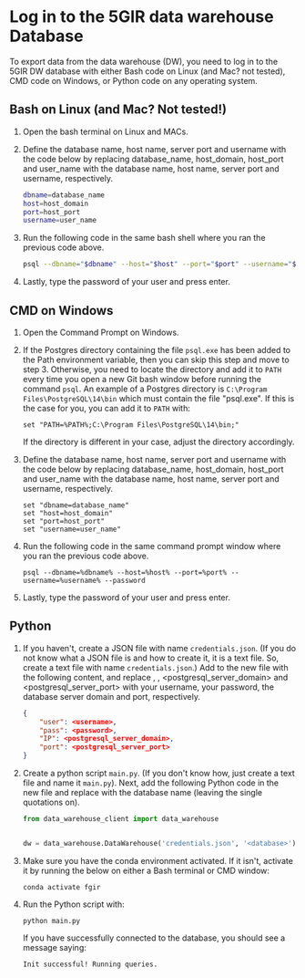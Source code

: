 
# Log in to the 5GIR data warehouse Database

To export data from the data warehouse (DW), you need to log in to the 5GIR DW database with either Bash code on Linux
(and Mac? not tested), CMD code on Windows, or Python code on any operating system.

## Bash on Linux (and Mac? Not tested!)

1. Open the bash terminal on Linux and MACs.

2. Define the database name, host name, server port and username with the code below by replacing database_name,
   host_domain, host_port and user_name with the database name, host name, server port and username, respectively.
   ```bash
   dbname=database_name
   host=host_domain
   port=host_port
   username=user_name
   ```

3. Run the following code in the same bash shell where you ran the previous code above.
   ```bash
   psql --dbname="$dbname" --host="$host" --port="$port" --username="$username" --password
   ```

4. Lastly, type the password of your user and press enter.

## CMD on Windows

1. Open the Command Prompt on Windows.

2. If the Postgres directory containing the file `psql.exe` has been added to the Path environment variable, then you
   can skip this step and move to step 3. Otherwise, you need to locate the directory and add it to `PATH` every time
   you open a new Git bash window before running the command `psql`. An example of a Postgres directory is
   `C:\Program Files\PostgreSQL\14\bin` which must contain the file "psql.exe". If this is the case for you, you can add
   it to `PATH` with:
   ```CMD
   set "PATH=%PATH%;C:\Program Files\PostgreSQL\14\bin;"
   ```
   If the directory is different in your case, adjust the directory accordingly.

3. Define the database name, host name, server port and username with the code below by replacing database_name,
   host_domain, host_port and user_name with the database name, host name, server port and username, respectively.

   ```CMD
   set "dbname=database_name"
   set "host=host_domain"
   set "port=host_port"
   set "username=user_name"
   ```

4. Run the following code in the same command prompt window where you ran the previous code above.
   ```CMD
   psql --dbname=%dbname% --host=%host% --port=%port% --username=%username% --password
   ```

5. Lastly, type the password of your user and press enter.

## Python

1. If you haven't, create a JSON file with name `credentials.json`. (If you do not know what a JSON file is and how to
   create it, it is a text file. So, create a text file with name `credentials.json`.) Add to the new file with the
   following content, and replace <username>, <password>, <postgresql_server_domain> and <postgresql_server_port> with
   your username, your password, the database server domain and port, respectively.
   ```json
   {
       "user": <username>,
       "pass": <password>,
       "IP": <postgresql_server_domain>,
       "port": <postgresql_server_port>
   }
   ```
2. Create a python script `main.py`. (If you don't know how, just create a text file and name it `main.py`). Next, add
   the following Python code in the new file and replace <database> with the database name (leaving the single
   quotations on).
   ```python
   from data_warehouse_client import data_warehouse
   
   
   dw = data_warehouse.DataWarehouse('credentials.json', '<database>')
   ```
3. Make sure you have the conda environment activated. If it isn't, activate it by running the below on either a Bash
   terminal or CMD window:
   ```
   conda activate fgir
   ```
4. Run the Python script with:
   ```
   python main.py
   ```
   If you have successfully connected to the database, you should see a message saying:  
   ```text
   Init successful! Running queries.
   ```



